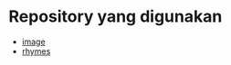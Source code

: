# Repository yang digunakan

* [image](https://github.com/khoriers/praxis-academy/tree/master/Image)
* [rhymes](https://github.com/khoriers/rhymes)
